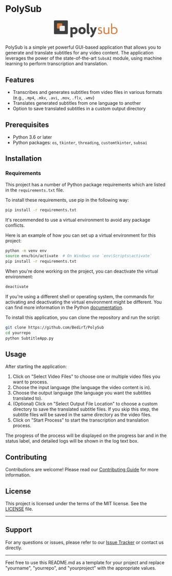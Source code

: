 # PolySub

<div align="center">
  <img src="images/logo@8x.png" alt="Logo" width="200">
</div>

PolySub is a simple yet powerful GUI-based application that allows you to generate and translate subtitles for any video content. The application leverages the power of the state-of-the-art `SubsAI` module, using machine learning to perform transcription and translation.

## Features

- Transcribes and generates subtitles from video files in various formats (e.g., `.mp4`, `.mkv`, `.avi`, `.mov`, `.flv`, `.wmv`)
- Translates generated subtitles from one language to another
- Option to save translated subtitles in a custom output directory

## Prerequisites

- Python 3.6 or later
- Python packages: `os`, `tkinter`, `threading`, `customtkinter`, `subsai`



## Installation

### Requirements

This project has a number of Python package requirements which are listed in the `requirements.txt` file.

To install these requirements, use pip in the following way:

```bash
pip install -r requirements.txt
```

It's recommended to use a virtual environment to avoid any package conflicts.

Here is an example of how you can set up a virtual environment for this project:

```bash
python -m venv env
source env/bin/activate  # On Windows use `env\Scripts\activate`
pip install -r requirements.txt
```

When you're done working on the project, you can deactivate the virtual environment:

```bash
deactivate
```

If you're using a different shell or operating system, the commands for activating and deactivating the virtual environment might be different. You can find more information in the Python [documentation](https://docs.python.org/3/library/venv.html).

To install this application, you can clone the repository and run the script:

```bash
git clone https://github.com/BedirT/PolySub
cd yourrepo
python SubtitleApp.py
```

## Usage

After starting the application:

1. Click on "Select Video Files" to choose one or multiple video files you want to process.
2. Choose the input language (the language the video content is in).
3. Choose the output language (the language you want the subtitles translated to).
4. (Optional) Click on "Select Output File Location" to choose a custom directory to save the translated subtitle files. If you skip this step, the subtitle files will be saved in the same directory as the video files.
5. Click on "Start Process" to start the transcription and translation process.

The progress of the process will be displayed on the progress bar and in the status label, and detailed logs will be shown in the log text box.

## Contributing

Contributions are welcome! Please read our [Contributing Guide](CONTRIBUTING.md) for more information.

## License

This project is licensed under the terms of the MIT license. See the [LICENSE](LICENSE.md) file.

---

## Support

For any questions or issues, please refer to our [Issue Tracker](https://github.com/BedirT/PolySub/issues) or contact us directly.

---

Feel free to use this README.md as a template for your project and replace "yourname", "yourrepo", and "yourproject" with the appropriate values.